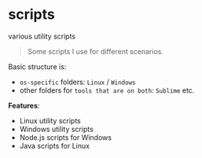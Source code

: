 # scripts
various utility scripts
  

> Some scripts I use for different scenarios.

Basic structure is:
+ `os-specific` folders: `Linux` / `Windows`
+ other folders for `tools that are on both`: `Sublime` etc.
  
  
**Features**:
 - Linux utility scripts
 - Windows utility scripts
 - Node.js scripts for Windows
 - Java scripts for Linux
